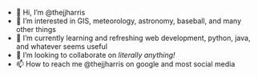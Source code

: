 - 👋 Hi, I’m @thejjharris
- 👀 I’m interested in GIS,  meteorology, astronomy, baseball, and many other things
- 🌱 I’m currently learning and refreshing web development, python, java, and whatever seems useful
- 💞️ I’m looking to collaborate on *literally anything!*
- 📫 How to reach me @thejjharris on google and most social media

<!---
thejjharris/thejjharris is a ✨ special ✨ repository because its `README.md` (this file) appears on your GitHub profile.
You can click the Preview link to take a look at your changes.
--->
